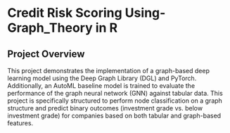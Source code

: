 # Credit Risk Scoring Using-Graph_Theory in R


## Project Overview


This project demonstrates the implementation of a graph-based deep learning model using the Deep Graph Library (DGL) and PyTorch. Additionally, an AutoML baseline model is trained to evaluate the performance of the graph neural network (GNN) against tabular data. This project is specifically structured to perform node classification on a graph structure and predict binary outcomes (investment grade vs. below investment grade) for companies based on both tabular and graph-based features.



